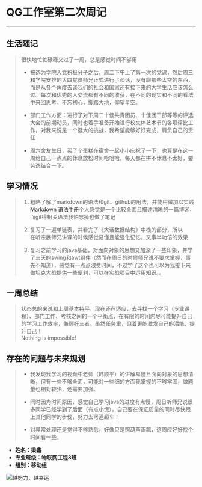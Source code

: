 # QG工作室第二次周记  
***
## 生活随记  

> 很快地忙忙碌碌又过了一周，总是感觉时间不够用 
>
> - 被选为学院入党积极分子之后，周二下午上了第一次的党课，然后周三和学院安排的大四党员师兄正式进行了谈话，没有聊那些太空的东西，而是从各个角度去谈我们的社会和国家还有接下来的大学生活应该怎么过。每次和优秀的人交流都有不同的收获，在不同的现实和不同的看法中来回思考。不忘初心，脚踏大地，仰望星空。
>
> - 部门工作方面：进行了对下周二十佳共青团员、十佳团干部等等的评选大会的前期动员，同时也着手准备开始进行校文体艺术节的各项评比工作，对我来说是一个挺大的挑战，我希望能够好好完成，肩负自己的责任
> 
> - 周六舍友生日，买了个蛋糕在宿舍一起小小庆祝了一下，也算是在这一周给自己一点点的休息放松时间哈哈哈，每天都在拼不休息不太好，要劳逸结合一下。



## 学习情况  
> 
> 1. 粗略了解了markdown的语法和git、github的用法，并能稍微加以实践  
>  [Markdown 语法手册](https://blog.csdn.net/yun_xi_leo/article/details/51042330 "Markdown 语法手册")个人感觉是一个比较全面且描述清晰的一篇博客，而git得相关语法我怕忘掉也做了笔记 
>  
> 2.  复习了一遍单链表，并看完了《大话数据结构》中栈的部分，所以  
>     在听宗展师兄讲课的时候感觉易懂且能强化记忆，又事半功倍的效果
> 3.  复习之前学习的java基础，对面向对象的思想又加深了一些印象，并学了三天的swing和awt组件（然而在周日的时候师兄说不要求掌握，事先不知道），感觉有一点点浪费时间，不过学了这个也可以为我接下来做坦克大战提供一些便利，可以在实战项目中运用知识。。


## 一周总结
> 状态总的来说和上周基本持平，现在还在适应，去寻找一个学习（专业课程）、部门工作、考核之间的一个平衡点，在有限的时间内尽可能提升自己的学习工作效率，兼顾好三者。虽然任务重，但着更能激发自己的潜能，提升自己！  
> Nothing is impossible!

## 存在的问题与未来规划
> - 我发现我学习的视频中老师（韩顺平）的讲解易懂且面向对象的思想清晰，但有一些不够全面，可能对一些细的方面我掌握的不够牢固，做题量也相对较少，还需要加强。  
> 
> - 同时因为时间原因，感觉自己学习java的进度有点慢，周日听师兄说很多同学已经学到了后面（有点小慌），自己要在保证质量的同时尽快跟上其他同学的步伐，努力去弯道超车！  
> 
> - 对异常处理还是觉得不够熟悉，好像只是照葫芦画瓢，这周应好好找个时间看一些。



* **姓名：梁鑫**
* **专业班级：物联网工程3班**
* **组别：移动组**

![越努力，越幸运](http://pic3.16pic.com/00/50/69/16pic_5069642_b.jpg)